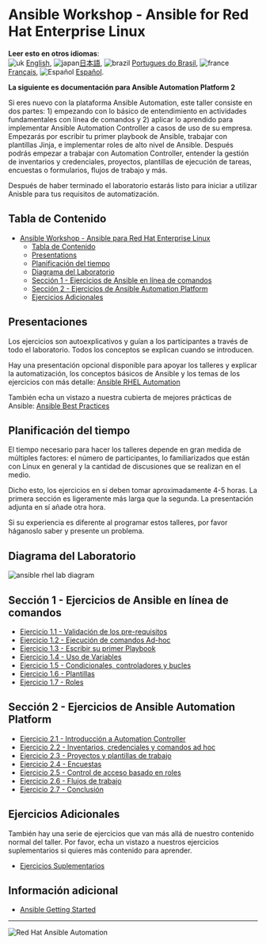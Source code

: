 # Ansible Workshop - Ansible for Red Hat Enterprise Linux

**Leer esto en otros idiomas**:
<br>![uk](../../images/uk.png) [English](README.md), ![japan](../../images/japan.png)[日本語](README.ja.md), ![brazil](../../images/brazil.png) [Portugues do Brasil](README.pt-br.md), ![france](../../images/fr.png) [Français](README.fr.md), ![Español](../../images/es.png) [Español](README.es.md).
<br>

**La siguiente es documentación para Ansible Automation Platform 2**

Si eres nuevo con la plataforma Ansible Automation, este taller consiste en dos partes: 1) empezando con lo básico de entendimiento en actividades fundamentales con línea de comandos y 2) aplicar lo aprendido para implementar Ansible Automation Controller a casos de uso de su empresa. Empezarás por escribir tu primer playbook de Ansible, trabajar con plantillas Jinja, e implementar roles de alto nivel de Ansible. Después podrás empezar a trabajar con Automation Controller, entender la gestión de inventarios y credenciales, proyectos, plantillas de ejecución de tareas, encuestas o formularios, flujos de trabajo y más.

Después de haber terminado el laboratorio estarás listo para iniciar a utilizar Anisble para tus requisitos de automatización.

## Tabla de Contenido

- [Ansible Workshop - Ansible para Red Hat Enterprise Linux](#ansible-workshop---ansible-para-red-hat-enterprise-linux)
  - [Tabla de Contenido](#tabla-de-contenido)
  - [Presentations](#presentaciones)
  - [Planificación del tiempo](#planificacion-del-tiempo)
  - [Diagrama del Laboratorio](#diagrama-del-laboratorio)
  - [Sección 1 - Ejercicios de Ansible en línea de comandos](#seccion-1---ejercicios-de-ansible-en-linea-de-comandos)
  - [Sección 2 - Ejercicios de Ansible Automation Platform](#seccion-2---ejercicios-de-ansible-automation-platform)
  - [Ejercicios Adicionales](#ejercicios-adicionales)

## Presentaciones

Los ejercicios son autoexplicativos y guían a los participantes a través de todo el laboratorio. Todos los conceptos se explican cuando se introducen.

Hay una presentación opcional disponible para apoyar los talleres y explicar la automatización, los conceptos básicos de Ansible y los temas de los ejercicios con más detalle:
[Ansible RHEL Automation](../../decks/ansible_rhel.pdf)

También echa un vistazo a nuestra cubierta de mejores prácticas de Ansible:
[Ansible Best Practices](../../decks/ansible_best_practices.pdf)

## Planificación del tiempo

El tiempo necesario para hacer los talleres depende en gran medida de múltiples factores: el número de participantes, lo familiarizados que están con Linux en general y la cantidad de discusiones que se realizan en el medio.

Dicho esto, los ejercicios en sí deben tomar aproximadamente 4-5 horas. La primera sección es ligeramente más larga que la segunda. La presentación adjunta en sí añade otra hora.

Si su experiencia es diferente al programar estos talleres, por favor háganoslo saber y presente un problema.

## Diagrama del Laboratorio 

![ansible rhel lab diagram](../../images/rhel_lab_diagram.png)

## Sección 1 - Ejercicios de Ansible en línea de comandos

- [Ejercicio 1.1 - Validación de los pre-requisitos](1.1-setup/README.es.md)
- [Ejercicio 1.2 - Ejecución de comandos Ad-hoc](1.2-adhoc/README.es.md)
- [Ejercicio 1.3 - Escribir su primer Playbook](1.3-playbook/README.es.md)
- [Ejercicio 1.4 - Uso de Variables](1.4-variables/README.es.md)
- [Ejercicio 1.5 - Condicionales, controladores y bucles](1.5-handlers/README.es.md)
- [Ejercicio 1.6 - Plantillas](1.6-templates/README.es.md)
- [Ejercicio 1.7 - Roles](1.7-role/README.es.md)

## Sección 2 - Ejercicios de Ansible Automation Platform

- [Ejercicio 2.1 - Introducción a Automation Controller](2.1-intro/README.es.md)
- [Ejercicio 2.2 - Inventarios, credenciales y comandos ad hoc](2.2-cred/README.es.md)
- [Ejercicio 2.3 - Proyectos y plantillas de trabajo](2.3-projects/README.es.md)
- [Ejercicio 2.4 - Encuestas](2.4-surveys/README.es.md)
- [Ejercicio 2.5 - Control de acceso basado en roles](2.5-rbac/README.es.md)
- [Ejercicio 2.6 - Flujos de trabajo](2.6-workflows/README.es.md)
- [Ejercicio 2.7 - Conclusión](2.7-wrap/README.es.md)

## Ejercicios Adicionales

También hay una serie de ejercicios que van más allá de nuestro contenido normal del taller. Por favor, echa un vistazo a nuestros ejercicios suplementarios si quieres más contenido para aprender.

- [Ejercicios Suplementarios](supplemental)

## Información adicional

- [Ansible Getting Started](http://docs.ansible.com/ansible/latest/intro_getting_started.html)

---

![Red Hat Ansible Automation](../../images/rh-ansible-automation-platform.png)
